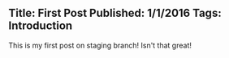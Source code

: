 Title: First Post
Published: 1/1/2016
Tags: Introduction
---
This is my first post on staging branch! Isn't that great!
